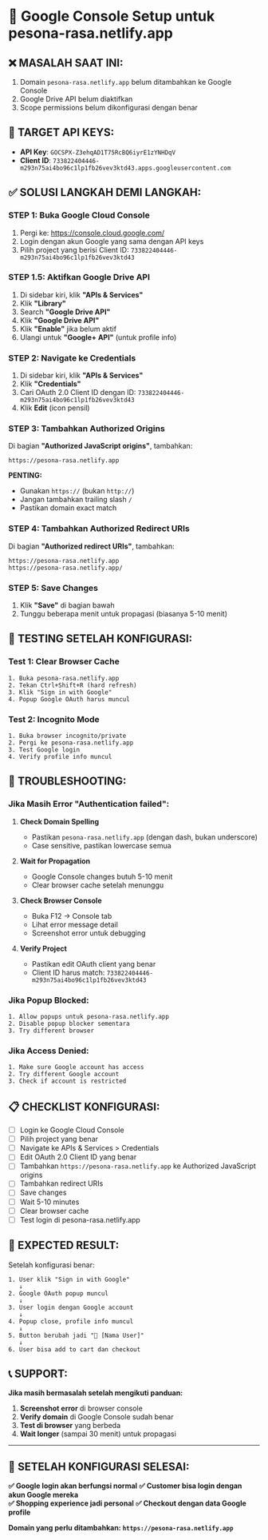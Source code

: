 # 🔧 Google Console Setup untuk pesona-rasa.netlify.app

## ❌ MASALAH SAAT INI:
1. Domain `pesona-rasa.netlify.app` belum ditambahkan ke Google Console
2. Google Drive API belum diaktifkan
3. Scope permissions belum dikonfigurasi dengan benar

## 🎯 TARGET API KEYS:
- **API Key**: `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`
- **Client ID**: `733822404446-m293n75ai4bo96c1lp1fb26vev3ktd43.apps.googleusercontent.com`

## ✅ SOLUSI LANGKAH DEMI LANGKAH:

### **STEP 1: Buka Google Cloud Console**
1. Pergi ke: https://console.cloud.google.com/
2. Login dengan akun Google yang sama dengan API keys
3. Pilih project yang berisi Client ID: `733822404446-m293n75ai4bo96c1lp1fb26vev3ktd43`

### **STEP 1.5: Aktifkan Google Drive API**
1. Di sidebar kiri, klik **"APIs & Services"**
2. Klik **"Library"**
3. Search **"Google Drive API"**
4. Klik **"Google Drive API"**
5. Klik **"Enable"** jika belum aktif
6. Ulangi untuk **"Google+ API"** (untuk profile info)

### **STEP 2: Navigate ke Credentials**
1. Di sidebar kiri, klik **"APIs & Services"**
2. Klik **"Credentials"**
3. Cari OAuth 2.0 Client ID dengan ID: `733822404446-m293n75ai4bo96c1lp1fb26vev3ktd43`
4. Klik **Edit** (icon pensil)

### **STEP 3: Tambahkan Authorized Origins**
Di bagian **"Authorized JavaScript origins"**, tambahkan:

```
https://pesona-rasa.netlify.app
```

**PENTING:** 
- Gunakan `https://` (bukan `http://`)
- Jangan tambahkan trailing slash `/`
- Pastikan domain exact match

### **STEP 4: Tambahkan Authorized Redirect URIs**
Di bagian **"Authorized redirect URIs"**, tambahkan:

```
https://pesona-rasa.netlify.app
https://pesona-rasa.netlify.app/
```

### **STEP 5: Save Changes**
1. Klik **"Save"** di bagian bawah
2. Tunggu beberapa menit untuk propagasi (biasanya 5-10 menit)

## 🧪 TESTING SETELAH KONFIGURASI:

### **Test 1: Clear Browser Cache**
```
1. Buka pesona-rasa.netlify.app
2. Tekan Ctrl+Shift+R (hard refresh)
3. Klik "Sign in with Google"
4. Popup Google OAuth harus muncul
```

### **Test 2: Incognito Mode**
```
1. Buka browser incognito/private
2. Pergi ke pesona-rasa.netlify.app  
3. Test Google login
4. Verify profile info muncul
```

## 🔧 TROUBLESHOOTING:

### **Jika Masih Error "Authentication failed":**

1. **Check Domain Spelling**
   - Pastikan `pesona-rasa.netlify.app` (dengan dash, bukan underscore)
   - Case sensitive, pastikan lowercase semua

2. **Wait for Propagation**
   - Google Console changes butuh 5-10 menit
   - Clear browser cache setelah menunggu

3. **Check Browser Console**
   - Buka F12 → Console tab
   - Lihat error message detail
   - Screenshot error untuk debugging

4. **Verify Project**
   - Pastikan edit OAuth client yang benar
   - Client ID harus match: `733822404446-m293n75ai4bo96c1lp1fb26vev3ktd43`

### **Jika Popup Blocked:**
```
1. Allow popups untuk pesona-rasa.netlify.app
2. Disable popup blocker sementara
3. Try different browser
```

### **Jika Access Denied:**
```
1. Make sure Google account has access
2. Try different Google account
3. Check if account is restricted
```

## 📋 CHECKLIST KONFIGURASI:

- [ ] Login ke Google Cloud Console
- [ ] Pilih project yang benar
- [ ] Navigate ke APIs & Services > Credentials  
- [ ] Edit OAuth 2.0 Client ID yang benar
- [ ] Tambahkan `https://pesona-rasa.netlify.app` ke Authorized JavaScript origins
- [ ] Tambahkan redirect URIs
- [ ] Save changes
- [ ] Wait 5-10 minutes
- [ ] Clear browser cache
- [ ] Test login di pesona-rasa.netlify.app

## 🎯 EXPECTED RESULT:

Setelah konfigurasi benar:

```
1. User klik "Sign in with Google"
   ↓
2. Google OAuth popup muncul
   ↓  
3. User login dengan Google account
   ↓
4. Popup close, profile info muncul
   ↓
5. Button berubah jadi "👤 [Nama User]"
   ↓
6. User bisa add to cart dan checkout
```

## 📞 SUPPORT:

**Jika masih bermasalah setelah mengikuti panduan:**

1. **Screenshot error** di browser console
2. **Verify domain** di Google Console sudah benar
3. **Test di browser** yang berbeda
4. **Wait longer** (sampai 30 menit) untuk propagasi

---

## 🚀 SETELAH KONFIGURASI SELESAI:

**✅ Google login akan berfungsi normal**
**✅ Customer bisa login dengan akun Google mereka**  
**✅ Shopping experience jadi personal**
**✅ Checkout dengan data Google profile**

**Domain yang perlu ditambahkan: `https://pesona-rasa.netlify.app`**
